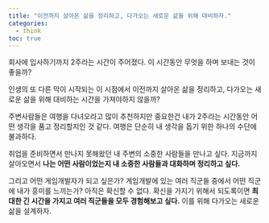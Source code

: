 ```yaml
---
title: "이전까지 살아온 삶을 정리하고, 다가오는 새로운 삶을 위해 대비하자."
categories: 
  - think
toc: true
---
```


회사에 입사하기까지 2주라는 시간이 주어졌다.
이 시간동안 무엇을 하며 보내는 것이 좋을까?

인생의 또 다른 막이 시작되는 이 시점에서 
이전까지 살아온 삶을 정리하고, 다가오는 새로운 삶을 위해 대비하는 시간을 가져야하지 않을까?

주변사람들은 여행을 다녀오라고 많이 추천하지만
중요한건 내가 2주라는 시간동안 어떤 생각을 품고 정리할지인 것 같다. 여행은 단순히 내 생각을 돕기 위한 하나의 수단에 불과하다.

취업을 준비하면서 만나지 못해왔던 내 주변의 소중한 사람들을 만나고 싶다.
지금까지 살아오면서 **나는 어떤 사람이었는지 내 소중한 사람들과 대화하며 정리하고 싶다.**

그리고 어떤 게임개발자가 되고 싶은가? 
게임개발에 있는 여러 직군들 중에서 어떤 직군에 내가 흥미를 느끼는가?
아직은 확신할 수 없다.
확신을 가지기 위해서 되도록이면 **최대한 긴 시간을 가지고 여러 직군들을 모두 경험해보고 싶다.**
이를 위해 다가오는 새로운 삶을 설계하자.



